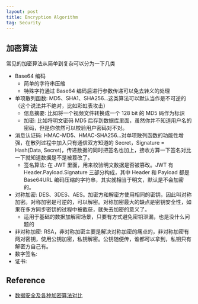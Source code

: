 ```yaml
---
layout: post
title: Encryption Algorithm
tag: Security
---
```


## 加密算法
常见的加密算法从简单到复杂可以分为一下几类
* Base64 编码
  * 简单的字符串压缩
  * 特殊字符通过 Base64 编码后进行参数传递可以免去转义的处理
* 单项散列函数: MD5、SHA1、SHA256...这类算法可以默认当作是不可逆的（这个说法并不绝对，比如彩虹表攻击）
  * 信息摘要: 比如将一个视频文件转换成一个 128 bit 的 MD5 码作为标识
  * 加密: 比如将明文密码 MD5 后存到数据库里面，虽然你并不知道用户名的密码，但是你依然可以校验用户密码对不对。
* 消息认证码: HMAC-MD5、HMAC-SHA256...对单项散列函数的功能性增强，在散列过程中加入只有通信双方知道的 Secret，Signature = Hash(Data, Secret)，传递数据的同时把签名也加上，接收方算一下签名对比一下就知道数据是不是被篡改了。
  * 签名算法: 在 JWT 里面，用来校验明文数据是否被篡改。JWT 有 Header.Payload.Signature 三部分构成，其中 Header 和 Payload 都是 Base64URL 编码压缩的字符串，其实就相当于明文，默认是不会加密的。
* 对称加密: DES、3DES、AES。加密方和解密方使用相同的密钥，因此叫对称加密。对称加密是可逆的，可以解密。对称加密最大的缺点是密钥安全性，如果在多方同步密钥的过程中被截获，就失去加密的意义了。
  * 适用于基础的数据加解密场景，只要有方式避免密钥泄漏，也是没什么问题的
* 非对称加密: RSA，非对称加密主要是解决对称加密的痛点的，非对称加密有两对密钥，使用公钥加密，私钥解密。公钥随便传，谁都可以拿到，私钥只有解密方自己有。
* 数字签名: 
* 证书: 



## Reference
* [数据安全及各种加密算法对比](https://cloud.tencent.com/developer/article/1136765)